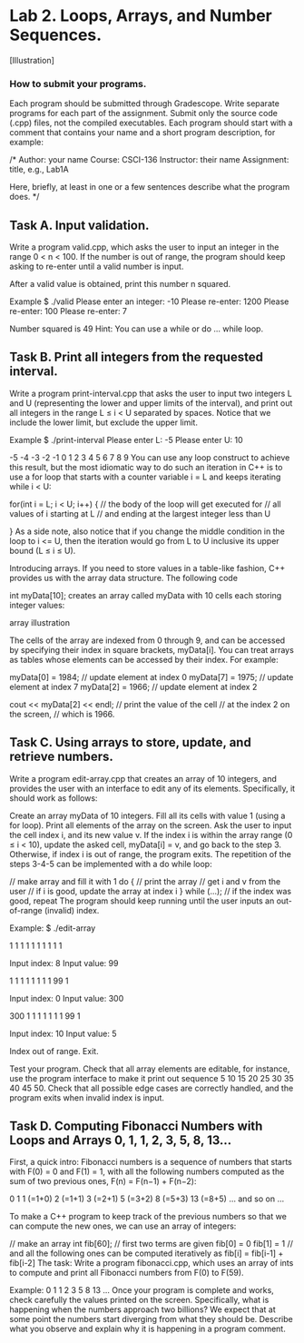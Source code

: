 # Lab 2. Loops, Arrays, and Number Sequences.
[Illustration]

### How to submit your programs.
Each program should be submitted through Gradescope.
Write separate programs for each part of the assignment.
Submit only the source code (.cpp) files, not the compiled executables.
Each program should start with a comment that contains your name and a short program description, for example:

/*
Author: your name
Course: CSCI-136
Instructor: their name
Assignment: title, e.g., Lab1A

Here, briefly, at least in one or a few sentences
describe what the program does.
*/
## Task A. Input validation.
Write a program valid.cpp, which asks the user to input an integer in the range 0 < n < 100. If the number is out of range, the program should keep asking to re-enter until a valid number is input.

After a valid value is obtained, print this number n squared.

Example
$ ./valid
Please enter an integer: -10
Please re-enter: 1200
Please re-enter: 100
Please re-enter: 7

Number squared is 49
Hint: You can use a while or do ... while loop.

## Task B. Print all integers from the requested interval.
Write a program print-interval.cpp that asks the user to input two integers L and U (representing the lower and upper limits of the interval), and print out all integers in the range L ≤ i < U separated by spaces. Notice that we include the lower limit, but exclude the upper limit.

Example
$ ./print-interval
Please enter L: -5
Please enter U: 10

-5 -4 -3 -2 -1 0 1 2 3 4 5 6 7 8 9
You can use any loop construct to achieve this result, but the most idiomatic way to do such an iteration in C++ is to use a for loop that starts with a counter variable i = L and keeps iterating while i < U:

for(int i = L; i < U; i++) {
    // the body of the loop will get executed for 
    // all values of i starting at L
    // and ending at the largest integer less than U

}
As a side note, also notice that if you change the middle condition in the loop to i <= U, then the iteration would go from L to U inclusive its upper bound (L ≤ i ≤ U).

Introducing arrays.
If you need to store values in a table-like fashion, C++ provides us with the array data structure. The following code

int myData[10];
creates an array called myData with 10 cells each storing integer values:

array illustration

The cells of the array are indexed from 0 through 9, and can be accessed by specifying their index in square brackets, myData[i]. You can treat arrays as tables whose elements can be accessed by their index. For example:

  myData[0] = 1984; // update element at index 0
  myData[7] = 1975; // update element at index 7
  myData[2] = 1966; // update element at index 2

  cout << myData[2] << endl; // print the value of the cell
                             // at the index 2 on the screen, 
                             // which is 1966.
## Task C. Using arrays to store, update, and retrieve numbers.
Write a program edit-array.cpp that creates an array of 10 integers, and provides the user with an interface to edit any of its elements. Specifically, it should work as follows:

Create an array myData of 10 integers.
Fill all its cells with value 1 (using a for loop).
Print all elements of the array on the screen.
Ask the user to input the cell index i, and its new value v.
If the index i is within the array range (0 ≤ i < 10), update the asked cell, myData[i] = v, and go back to the step 3. Otherwise, if index i is out of range, the program exits.
The repetition of the steps 3-4-5 can be implemented with a do while loop:

// make array and fill it with 1
do {
    // print the array
    // get i and v from the user
    // if i is good, update the array at index i
} while (...); // if the index was good, repeat
The program should keep running until the user inputs an out-of-range (invalid) index.

Example:
$ ./edit-array

1 1 1 1 1 1 1 1 1 1

Input index: 8
Input value: 99

1 1 1 1 1 1 1 1 99 1

Input index: 0
Input value: 300

300 1 1 1 1 1 1 1 99 1

Input index: 10
Input value: 5

Index out of range. Exit.

Test your program. Check that all array elements are editable, for instance, use the program interface to make it print out sequence 5 10 15 20 25 30 35 40 45 50. Check that all possible edge cases are correctly handled, and the program exits when invalid index is input.

## Task D. Computing Fibonacci Numbers with Loops and Arrays 0, 1, 1, 2, 3, 5, 8, 13…
First, a quick intro:
Fibonacci numbers is a sequence of numbers that starts with F(0) = 0 and F(1) = 1, with all the following numbers computed as the sum of two previous ones, F(n) = F(n−1) + F(n−2):

0
1
1 (=1+0)
2 (=1+1)
3 (=2+1)
5 (=3+2)
8 (=5+3)
13 (=8+5)
… and so on …

To make a C++ program to keep track of the previous numbers so that we can compute the new ones, we can use an array of integers:

// make an array
int fib[60];
// first two terms are given
fib[0] = 0
fib[1] = 1
// and all the following ones can be computed iteratively as
fib[i] = fib[i-1] + fib[i-2]
The task:
Write a program fibonacci.cpp, which uses an array of ints to compute and print all Fibonacci numbers from F(0) to F(59).

Example:
0 
1 
1 
2 
3 
5 
8 
13 
...
Once your program is complete and works, check carefully the values printed on the screen. Specifically, what is happening when the numbers approach two billions? We expect that at some point the numbers start diverging from what they should be. Describe what you observe and explain why it is happening in a program comment.
